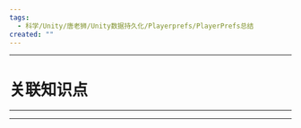 ```yaml
---
tags:
  - 科学/Unity/唐老狮/Unity数据持久化/Playerprefs/PlayerPrefs总结
created: ""
---
```


---
# 关联知识点



---




---
